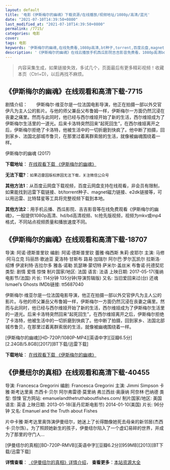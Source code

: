 ```yaml
---
layout: default
title: '电影《伊斯梅尔的幽魂》下载资源/在线播放/视频地址/1080p/高清/蓝光'
date: "2021-07-10T14:39:50+0800"
last_modified_at: "2021-07-10T14:39:50+0800"
permalink: /7715/
categories: 电影
cover:
tags: 电影
keywords: '伊斯梅尔的幽魂,在线免费看,1080p高清,bt种子,torrent,百度云盘,magnet,磁力链,迅雷下载资源'
description: '《伊斯梅尔的幽魂》在线云播放手机西瓜影院吉吉影音免费看，1080p高清bd/hd未删减完整版和tc抢先枪版，mkv/mp4格式，附带bt/torrent种子、magnet/磁力链、百度云盘、网盘资源迅雷下载链接'
---
```


>内容采集生成，如果链接失效，多试几个，页面最后有更多精彩视频！收藏本页（Ctrl+D)，以后再找不麻烦。


## 《伊斯梅尔的幽魂》在线观看和高清下载-7715

剧情介绍：　　伊斯梅尔·维亚尔是一位法国电影导演，他正在拍摄一部以外交官伊凡为主人公的影片。与他的师父兼岳父布鲁姆一样，伊斯梅尔一方面仍然沉浸在丧妻之痛里。然而与此同时，他已经与西尔维娅开始了新的生活，西尔维娅成为了伊斯梅尔生活里的一道光。后来卡洛特突然回来“起死回生”，在西尔维娅离开之后，伊斯梅尔拒绝了卡洛特，他被生活中的一切折磨到快疯了。他中断了拍摄，回到家乡、法国北部城市鲁贝，在那里过着离群索居的生活，就像被幽魂围绕着一样。


伊斯梅尔的幽魂 (2017)

**下载地址**： [在线观看下载 《伊斯梅尔的幽魂》](https://www.btbtdy.me/btdy/dy12385.html) 


**无法下载?**：`如果迅雷因版权原因无法下载，关注微信公众号 `

**其他方法1**：从百度云网盘下载视频，百度云网盘支持在线观看，非会员有限制，如果能找到迅雷下载链接、bt/torrent种子、magnet磁力链接、e2dk链接等，可以用迅雷、比特彗星等工具将完整视频下载到本地。

**其他方法2**：用手机云播、西瓜影院、吉吉影音等在线免费观看《伊斯梅尔的幽魂》，一般提供1080p高清、hd/bd高清视频、tc抢先版视频，视频为mkv或mp4格式，不同站点视频质量和播放速度不同。


## 《伊斯梅尔的幽魂》在线观看和高清下载-18707

导演: 阿诺·德斯普里钦 编剧: 阿诺·德斯普里钦 蕾雅·梅西斯 朱莉·皮耶尔 主演: 马修·阿马立克 玛丽昂·歌迪亚 夏洛特·甘斯布 路易·加瑞尔 阿尔巴·罗尔瓦凯尔 拉斯洛·绍博 伊波利特·吉拉尔多 雅各·诺勒 凯瑟琳·蒙切特 萨米尔·盖丝米 布鲁诺·托德契尼 类型: 剧情 爱情 惊悚 制片国家/地区: 法国 语言: 法语 上映日期: 2017-05-17(戛纳电影节/法国) 片长: 114分钟 135分钟(导演剪辑版) 又名: 当旧爱回来过(台) 还魂 Ismael’s Ghosts IMDb链接: tt5687040

伊斯梅尔·维亚尔是一位法国电影导演，他正在拍摄一部以外交官伊凡为主人公的影片。与他的师父兼岳父布鲁姆一样，伊斯梅尔一方面仍然沉浸在丧妻之痛里。然而与此同时，他已经与西尔维娅开始了新的生活，西尔维娅成为了伊斯梅尔生活里的一道光。后来卡洛特突然回来“起死回生”，在西尔维娅离开之后，伊斯梅尔拒绝了卡洛特，他被生活中的一切折磨到快疯了。他中断了拍摄，回到家乡、法国北部城市鲁贝，在那里过着离群索居的生活，就像被幽魂围绕着一样。


[伊斯梅尔的幽魂][HD-720P/1080P-MP4][英语中字][豆瓣6.5分][2.24GB/5.8GB][2017][BT下载/迅雷下载]

**下载地址**： [在线观看下载 《伊斯梅尔的幽魂》](https://www.btdx8.com/torrent/ysmedyh_2017.html) 


## 《伊曼纽尔的真相》在线观看和高清下载-40455

导演: Francesca Gregorini 编剧: Francesca Gregorini 主演: Jimmi Simpson 卡雅·斯考达里奥 杰西卡·贝尔 阿尔弗雷德·莫里纳 弗兰西丝·奥康纳 阿奈林·巴纳德 类型: 惊悚 官方网站: emanuelandthetruthaboutfishes.com/ 制片国家/地区: 美国 语言: 英语 上映日期: 2013-01-18(圣丹尼斯电影节) 2014-01-10(美国) 片长: 96分钟 又名: Emanuel and the Truth about Fishes

片中卡雅·斯考达里奥饰演伊曼纽尔，她迷上了长得酷像她死去母亲的新邻居(杰西卡·贝尔饰）。为了照顾她新生的孩子，伊曼纽尔陷入了一个虚幻易碎的世界，并成为了那里的守门人…


[伊曼纽尔的真相][BD-720P-RMVB][英语中字][豆瓣6.2分][959MB][2013][BT下载/迅雷下载]

**详情查看**： [《伊曼纽尔的真相》详情介绍](/movie/40455/)， **查看更多**：[本站资源大全](/movie/t/all/)

